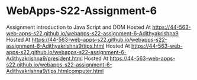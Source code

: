 # WebApps-S22-Assignment-6
Assignment introduction to Java Script and DOM
Hosted At https://44-563-web-apps-s22.github.io/webapps-s22-assignment-6-Adithyakrishna9
Hosted At https://44-563-web-apps-s22.github.io/webapps-s22-assignment-6-Adithyakrishna9/tips.html
Hosted At https://44-563-web-apps-s22.github.io/webapps-s22-assignment-6-Adithyakrishna9/president.html
Hosted At https://44-563-web-apps-s22.github.io/webapps-s22-assignment-6-Adithyakrishna9/tips.htmlcomputer.html